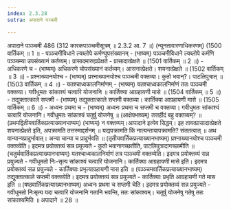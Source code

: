 ```yaml
---
index: 2.3.28
sutra: अपादाने पञ्चमी

---
```

 अपादाने पञ्ञ्चमी 486 (312 कारकपञ्ञ्चमीसूत्रम् ॥ 2.3.2 आ. 7 ॥) (न्यूनतावारणाधिकरणम्) (1500 वार्तिकम् ॥ 1 ॥ - पञ्ञ्चमीविधाने ल्यब्लोपे कर्मण्युपसंख्यानम् - (भाष्यम्) पञ्ञ्चमीविधाने ल्यब्लोपे कर्मणि पञ्ञ्चम्या उपसंख्यानं कर्तव्यम्। प्रासादमारुह्यप्रेक्षते - प्रासादात्प्रेक्षते ॥ (1501 वार्तिकम् ॥ 2 ॥) - अधिकरणे च - (भाष्यम्) अधिकरणे चोपसंख्यानं कर्तव्यम्। आसनात्प्रेक्षते। शयनात्प्रेक्षते ॥ (1502 वार्तिकम् ॥ 3 ॥) - प्रश्नाख्यानयोश्च - (भाष्यम्) प्रश्नाख्यानयोश्च पञ्ञ्चमी वक्तव्या। कुतो भवान्?। पाटलिपुत्रात् ॥ (1503 वार्तिकम् ॥ 4 ॥) - यतश्चाध्वकालनिर्माणम् - (भाष्यम्) यतश्चाध्वकालनिर्माणं ततः पञ्ञ्चमी वक्तव्या। गवीधुमतः सांकाश्यं चत्वारि योजनानि ॥ कार्तिक्या आग्रहायणी मासे ॥ (1504 वार्तिकम् ॥ 5 ॥) - तद्युक्तात्काले सप्तमी - (भाष्यम्) तद्युक्तात्काले सप्तमी वक्तव्या। कार्तिक्या आग्रहायणी मासे ॥ (1505 वार्तिकम् ॥ 6 ॥) - अध्वनः प्रथमा च - (भाष्यम्) अध्वनः प्रथमा च सप्तमी च वक्तव्या। गवीधुमतः सांकाश्यं चत्वारि योजनानि। गवीधुमतः सांकाश्यं चतुर्षु योजनेषु ॥ (आक्षेपभाष्यम्) तत्तर्हीदं बहु वक्तव्यम्? ॥ (प्रथमद्वितीयवार्तिकप्रत्याख्यानभाष्यम्) (भाष्यम्) न वक्तव्यम्।आपादाने इत्येव सिद्धम्। इह तावत्प्रासादात्प्रेक्षते शयनात्प्रेक्षते इति, अपक्रामति तत्तस्माद्दर्शनम् ॥ यद्यपक्रामति किं नात्यन्तायापक्रामति? संततत्वात् ॥ अथ वान्यान्यप्रादुर्भावात्। अन्या चान्या च प्रादुर्भवति ॥ (तृतीयवार्तिकप्रत्याख्यानभाष्यम्) प्रश्नाख्यानयोश्च पञ्ञ्चमी वक्तव्येति। इदमत्र प्रयोक्तव्यं सन्न प्रयुज्यते - कुतो भवानागच्छतीति, पाटलिपुत्रादागच्छामीति ॥ (चतुर्थवार्तिकप्रत्याख्यानभाष्यम्) यतश्चाध्वकालनिर्माणं तत्र पञ्ञ्चमी वक्तव्येति। इदमत्र प्रयोक्तव्यं सन्न प्रयुज्यते - गवीधुमतो निः-सृत्य सांकाश्यं चत्वारि योजनानि। कार्तिक्या आग्रहायणी मासे इति। इदमत्र प्रयोक्तव्यं सन्न प्रयुज्यते -  कार्तिक्याः प्रभृत्याग्रहायणी मास इति ॥ (पञ्ञ्चमवार्तिकप्रत्याख्यानभाष्यम्) तद्युक्तात्काले सप्तमी वक्तव्येति। इदमत्र प्रयोक्तव्यं सन्न प्रयुज्यते - कार्तिक्याः प्रभृति आग्रहायणी गते मास इति ॥ (षष्ठवार्तिकप्रत्याख्यानभाष्यम्) अध्वनः प्रथमा च सप्तमी चेति। इदमत्र प्रयोक्तव्यं सन्न प्रयुज्यते - गवीधुमतो निःसृत्य यदा चत्वारि योजनानि गतानि भवन्ति, ततः सांकाश्यम्। चतुर्षु योजनेषु गतेषु ततः सांकाश्यमिति ॥ अपादाने ॥ 28 ॥ 